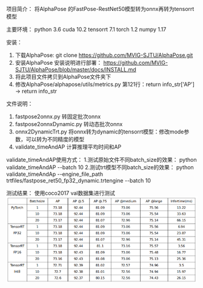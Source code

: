 项目简介：
将AlphaPose 的FastPose-RestNet50模型转为onnx再转为tensorrt模型

主要环境：
python 3.6
cuda 10.2
tensorrt 7.1
torch 1.2
numpy 1.17

安装：
 1. 下载AlphaPose:  git clone https://github.com/MVIG-SJTU/AlphaPose.git
 2.  安装AlphaPose 安装说明进行部署：  https://github.com/MVIG-SJTU/AlphaPose/blob/master/docs/INSTALL.md
 3.  将此项目文件拷贝到AlphaPose文件夹下
 4.  修改AlphaPose/alphapose/utils/metrics.py 第121行：return info_str['AP'] → return info_str

文件说明：
1. fastpose2onnx.py 转固定批次onnx
2. fastpose2onnxDynamic.py 转动态批次onnx
3. onnx2DynamicTrt.py 将onnx转为dynamic的tensorrt模型：修改mode参数，可以转为不同精度的模型
4. validate_timeAndAP 计算推理平均时间和AP

validate_timeAndAP使用方式：
1.测试原始文件不同batch_size的效果：  python validate_timeAndAP  --batch 10
2.测试trt模型不同batch_size的效果： python validate_timeAndAp --engine_file_path trtfiles/fastpose_ret50_fp32_dynamic.trtengine --batch 10



测试结果：
使用coco2017 val数据集进行测试
![](https://github.com/myl353/AlphaPose2Trt/blob/TRT2021/%E6%B5%8B%E8%AF%95%E7%BB%93%E6%9E%9C.png)
